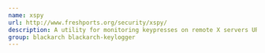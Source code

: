 ```yaml
---
name: xspy
url: http://www.freshports.org/security/xspy/
description: A utility for monitoring keypresses on remote X servers URL : http://www.
group: blackarch blackarch-keylogger
---
```


